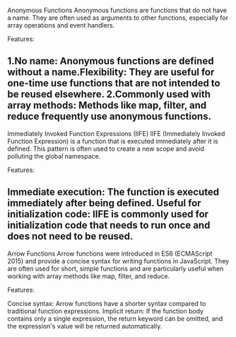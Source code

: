 Anonymous Functions
Anonymous functions are functions that do not have a name. They are often used as arguments to other functions, especially for array operations and event handlers.

Features:

1.No name: Anonymous functions are defined without a name.Flexibility: They are useful for one-time use functions that are not intended to be reused elsewhere.
2.Commonly used with array methods: Methods like map, filter, and reduce frequently use anonymous functions.
---------------------------------------
Immediately Invoked Function Expressions (IIFE)
IIFE (Immediately Invoked Function Expression) is a function that is executed immediately after it is defined. This pattern is often used to create a new scope and avoid polluting the global namespace.

Features:

Immediate execution: The function is executed immediately after being defined.
Useful for initialization code: IIFE is commonly used for initialization code that needs to run once and does not need to be reused.
------------------------------------------------

Arrow Functions
Arrow functions were introduced in ES6 (ECMAScript 2015) and provide a concise syntax for writing functions in JavaScript. They are often used for short, simple functions and are particularly useful when working with array methods like map, filter, and reduce.

Features:

Concise syntax: Arrow functions have a shorter syntax compared to traditional function expressions.
Implicit return: If the function body contains only a single expression, the return keyword can be omitted, and the expression's value will be returned automatically.
